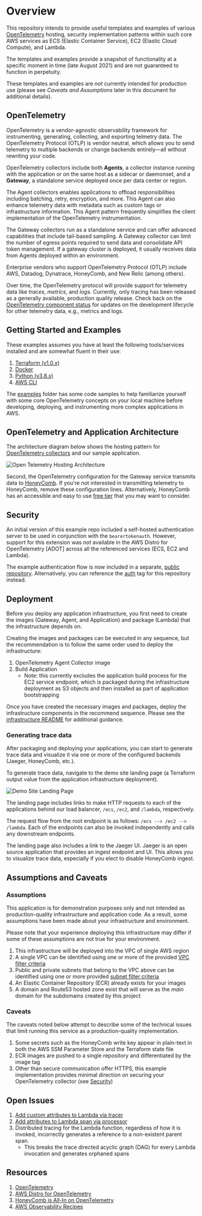 # Overview

This repository intends to provide useful templates and examples of various [OpenTelemetry](https://opentelemetry.io/)  hosting, security implementation patterns within such core AWS services as ECS (Elastic Container Service), EC2 (Elastic Cloud Compute), and Lambda.

The templates and examples provide a snapshot of functionality at a specific moment in time (late August 2021) and are not guaranteed to function in perpetuity.

These templates and examples are _not_ currently intended for production use (please see _Caveats and Assumptions_ later in this document for additional details).

## OpenTelemetry

OpenTelemetry is a vendor-agnostic observability framework for instrumenting, generating, collecting, and exporting telmetry data. The OpenTelemetry Protocol (OTLP) is vendor neutral, which allows you to send telemetry to multiple backends or change backends entirely&mdash;all without rewriting your code.

OpenTelemetry collectors include both **Agents**, a collector instance running with the application or on the same host as a sidecar or daemonset, and a **Gateway**, a standalone service deployed once per data center or region.

The Agent collectors enables applications to offload responsibilities including batching, retry, encryption, and more. This Agent can also enhance telemetry data with metadata such as custom tags or infrastructure information. This Agent pattern frequently simplifies the client implementation of the OpenTelemetry instrumentation. 

The Gateway collectors run as a standalone service and can offer advanced capabilities that include tail-based sampling. A Gateway collector can limit the number of egress points required to send data and consolidate API token management. If a gateway cluster is deployed, it usually receives data from Agents deployed within an environment.

Enterprise vendors who support OpenTelemetry Protocol (OTLP) include AWS, Datadog, Dynatrace, HoneyComb, and New Relic (among others).

Over time, the OpenTelemetry protocol will provide support for telemetry data like _traces_, _metrics_, and _logs_. Currently, only tracing has been released as a generally available, production quality release. Check back on the [OpenTelemetry component status](https://opentelemetry.io/status/) for updates on the development lifecycle for other telemetry data, e.g., metrics and logs.

## Getting Started and Examples

These examples assumes you have at least the following tools/services installed and are somewhat fluent in their use:

1. [Terraform (v1.0.x)](https://www.terraform.io/)
1. [Docker](https://www.docker.com/)
1. [Python (v3.8.x)](https://www.python.org/downloads/)
1. [AWS CLI](https://aws.amazon.com/cli/)

The [examples](./examples/README.md) folder has some code samples to help familiarize yourself with some core OpenTelemetry concepts on your local machine before developing, deploying, and instrumenting more complex applications in AWS.

## OpenTelemetry and Application Architecture

The architecture diagram below shows the hosting pattern for [OpenTelemetry collectors](https://opentelemetry.io/docs/concepts/data-collection/#deployment) and our sample application. 

![Open Telemetry Hosting Architecture](./images/OpenTelemetryArchitecture.png)

Second, the OpenTelemetry configuration for the Gateway service transmits data to [HoneyComb](https://www.honeycomb.io/blog/all-in-on-opentelemetry/). If you're not interested in transmitting telemetry to HoneyComb, remove these configuration lines. Alternatively, HoneyComb has an accessible and easy to use [free tier](https://www.honeycomb.io/pricing/) that you may want to consider.

## Security

An initial version of this example repo included a self-hosted authentication server to be used in conjunction with the `bearertokenauth`. However, support for this extension was _not_ available in the AWS Distro for OpenTelemetry [ADOT] across all the referenced services (ECS, EC2 and Lambda).

The example authentication flow is now included in a separate, [public repository](https://github.com/ericksoen/opentelemetry-examples-auth). Alternatively, you can reference the [auth](https://github.com/ericksoen/opentelemetry-examples/tree/auth) tag for this repository instead.

## Deployment

Before you deploy any application infrastructure, you first need to create the images (Gateway, Agent, and Application) and package (Lambda) that the infrastructure depends on. 

Creating the images and packages can be executed in any sequence, but the recommendation is to follow the same order used to deploy the infrastructure:

1. OpenTelemetry Agent Collector image
1. Build Application
   +  Note: this currently excludes the application build process for the EC2 service endpoint, which is packaged during the infrastructure deployment as S3 objects and then installed as part of application bootstrapping

Once you have created the necessary images and packages, deploy the infrastructure components in the recommend sequence. Please see the [infrastructure README](./infra/README.md) for additional guidance.

### Generating trace data

After packaging and deploying your applications, you can start to generate trace data and visualize it via one or more of the configured backends (Jaeger, HoneyComb, etc.).

To generate trace data, navigate to the demo site landing page (a Terraform output value from the application infrastructure deployment).

![Demo Site Landing Page](./images/demo-site-landing-page.png)

The landing page includes links to make HTTP requests to each of the applications behind our load balancer, `/ecs`, `/ec2`, and `/lambda`, respectively. 

The request flow from the root endpoint is as follows: `/ecs --> /ec2 --> /lambda`. Each of the endpoints can also be invoked independently and calls any downstream endpoints.

The landing page also includes a link to the Jaeger UI. Jaeger is an open source application that provides an ingest endpoint and UI. This allows you to visualize trace data, especially if you elect to disable HoneyComb ingest.

## Assumptions and Caveats

### Assumptions

This application is for demonstration purposes only and not intended as production-quality infrastructure and application code. As a result, some assumptions have been made about your infrastructure and environment.

Please note that your experience deploying this infrastructure may differ if some of these assumptions are not true for your environment.

1. This infrastructure will be deployed into the VPC of single AWS region
1. A single VPC can be identified using one or more of the provided [VPC filter criteria](https://docs.aws.amazon.com/AWSEC2/latest/APIReference/API_DescribeVpcs.html) 
1. Public and private subnets that belong to the VPC above can be identified using one or more provided [subnet filter criteria](https://docs.aws.amazon.com/AWSEC2/latest/APIReference/API_DescribeSubnets.html)
1. An Elastic Container Repository (ECR) already exists for your images
1. A domain and Route53 hosted zone exist that will serve as the _main_ domain for the subdomains created by this project

### Caveats

The caveats noted below attempt to describe some of the technical issues that limit running this service as a production-quality implementation.

1. Some secrets such as the HoneyComb write key appear in plain-text in both the AWS SSM Parameter Store and the Terraform state file
1. ECR images are pushed to a single repository and differentiated by the image tag
1. Other than secure communication offer HTTPS, this example implementation provides minimal direction on securing your OpenTelemetry collector (see [Security](#Security))

## Open Issues

1. [Add custom attributes to Lambda via tracer](https://github.com/open-telemetry/opentelemetry-lambda/issues/122)
1. [Add attributes to Lambda span via processor](https://github.com/open-telemetry/opentelemetry-lambda/issues/121)
1. Distributed tracing for the Lambda function, regardless of how it is invoked, incorrectly generates a reference to a non-existent parent span.
   +  This breaks the trace directed acyclic graph (DAG) for every Lambda invocation and generates orphaned spans

## Resources

1. [OpenTelemetry](https://opentelemetry.io/)
1. [AWS Distro for OpenTelemetry](https://aws-otel.github.io/docs/introduction/)
1. [HoneyComb is All-In on OpenTelemetry](https://www.honeycomb.io/blog/all-in-on-opentelemetry/)
1. [AWS Observability Recipes](https://aws-observability.github.io/aws-o11y-recipes/)

